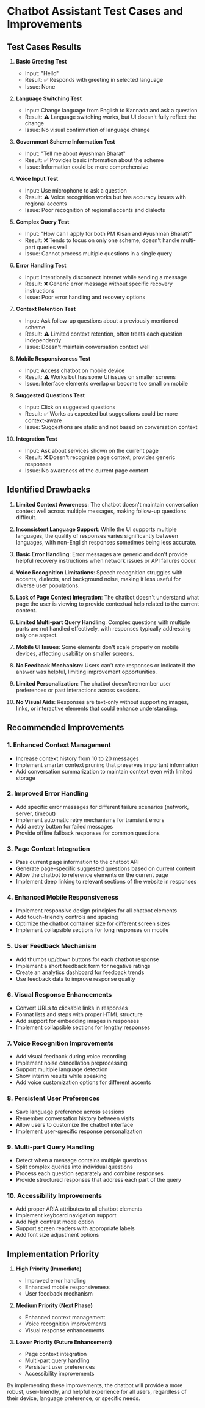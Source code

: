 # Chatbot Assistant Test Cases and Improvements

## Test Cases Results

1. **Basic Greeting Test**
   - Input: "Hello"
   - Result: ✅ Responds with greeting in selected language
   - Issue: None

2. **Language Switching Test**
   - Input: Change language from English to Kannada and ask a question
   - Result: ⚠️ Language switching works, but UI doesn't fully reflect the change
   - Issue: No visual confirmation of language change

3. **Government Scheme Information Test**
   - Input: "Tell me about Ayushman Bharat"
   - Result: ✅ Provides basic information about the scheme
   - Issue: Information could be more comprehensive

4. **Voice Input Test**
   - Input: Use microphone to ask a question
   - Result: ⚠️ Voice recognition works but has accuracy issues with regional accents
   - Issue: Poor recognition of regional accents and dialects

5. **Complex Query Test**
   - Input: "How can I apply for both PM Kisan and Ayushman Bharat?"
   - Result: ❌ Tends to focus on only one scheme, doesn't handle multi-part queries well
   - Issue: Cannot process multiple questions in a single query

6. **Error Handling Test**
   - Input: Intentionally disconnect internet while sending a message
   - Result: ❌ Generic error message without specific recovery instructions
   - Issue: Poor error handling and recovery options

7. **Context Retention Test**
   - Input: Ask follow-up questions about a previously mentioned scheme
   - Result: ⚠️ Limited context retention, often treats each question independently
   - Issue: Doesn't maintain conversation context well

8. **Mobile Responsiveness Test**
   - Input: Access chatbot on mobile device
   - Result: ⚠️ Works but has some UI issues on smaller screens
   - Issue: Interface elements overlap or become too small on mobile

9. **Suggested Questions Test**
   - Input: Click on suggested questions
   - Result: ✅ Works as expected but suggestions could be more context-aware
   - Issue: Suggestions are static and not based on conversation context

10. **Integration Test**
    - Input: Ask about services shown on the current page
    - Result: ❌ Doesn't recognize page context, provides generic responses
    - Issue: No awareness of the current page content

## Identified Drawbacks

1. **Limited Context Awareness**: The chatbot doesn't maintain conversation context well across multiple messages, making follow-up questions difficult.

2. **Inconsistent Language Support**: While the UI supports multiple languages, the quality of responses varies significantly between languages, with non-English responses sometimes being less accurate.

3. **Basic Error Handling**: Error messages are generic and don't provide helpful recovery instructions when network issues or API failures occur.

4. **Voice Recognition Limitations**: Speech recognition struggles with accents, dialects, and background noise, making it less useful for diverse user populations.

5. **Lack of Page Context Integration**: The chatbot doesn't understand what page the user is viewing to provide contextual help related to the current content.

6. **Limited Multi-part Query Handling**: Complex questions with multiple parts are not handled effectively, with responses typically addressing only one aspect.

7. **Mobile UI Issues**: Some elements don't scale properly on mobile devices, affecting usability on smaller screens.

8. **No Feedback Mechanism**: Users can't rate responses or indicate if the answer was helpful, limiting improvement opportunities.

9. **Limited Personalization**: The chatbot doesn't remember user preferences or past interactions across sessions.

10. **No Visual Aids**: Responses are text-only without supporting images, links, or interactive elements that could enhance understanding.

## Recommended Improvements

### 1. Enhanced Context Management
- Increase context history from 10 to 20 messages
- Implement smarter context pruning that preserves important information
- Add conversation summarization to maintain context even with limited storage

### 2. Improved Error Handling
- Add specific error messages for different failure scenarios (network, server, timeout)
- Implement automatic retry mechanisms for transient errors
- Add a retry button for failed messages
- Provide offline fallback responses for common questions

### 3. Page Context Integration
- Pass current page information to the chatbot API
- Generate page-specific suggested questions based on current content
- Allow the chatbot to reference elements on the current page
- Implement deep linking to relevant sections of the website in responses

### 4. Enhanced Mobile Responsiveness
- Implement responsive design principles for all chatbot elements
- Add touch-friendly controls and spacing
- Optimize the chatbot container size for different screen sizes
- Implement collapsible sections for long responses on mobile

### 5. User Feedback Mechanism
- Add thumbs up/down buttons for each chatbot response
- Implement a short feedback form for negative ratings
- Create an analytics dashboard for feedback trends
- Use feedback data to improve response quality

### 6. Visual Response Enhancements
- Convert URLs to clickable links in responses
- Format lists and steps with proper HTML structure
- Add support for embedding images in responses
- Implement collapsible sections for lengthy responses

### 7. Voice Recognition Improvements
- Add visual feedback during voice recording
- Implement noise cancellation preprocessing
- Support multiple language detection
- Show interim results while speaking
- Add voice customization options for different accents

### 8. Persistent User Preferences
- Save language preference across sessions
- Remember conversation history between visits
- Allow users to customize the chatbot interface
- Implement user-specific response personalization

### 9. Multi-part Query Handling
- Detect when a message contains multiple questions
- Split complex queries into individual questions
- Process each question separately and combine responses
- Provide structured responses that address each part of the query

### 10. Accessibility Improvements
- Add proper ARIA attributes to all chatbot elements
- Implement keyboard navigation support
- Add high contrast mode option
- Support screen readers with appropriate labels
- Add font size adjustment options

## Implementation Priority

1. **High Priority (Immediate)**
   - Improved error handling
   - Enhanced mobile responsiveness
   - User feedback mechanism

2. **Medium Priority (Next Phase)**
   - Enhanced context management
   - Voice recognition improvements
   - Visual response enhancements

3. **Lower Priority (Future Enhancement)**
   - Page context integration
   - Multi-part query handling
   - Persistent user preferences
   - Accessibility improvements

By implementing these improvements, the chatbot will provide a more robust, user-friendly, and helpful experience for all users, regardless of their device, language preference, or specific needs.